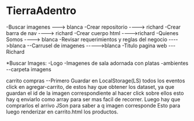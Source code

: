 # TierraAdentro

-Buscar imagenes ---> blanca
-Crear repositorio ----> richard
-Crear barra de nav ----> richard
-Crear cuerpo html ---->richard
-Quienes Somos ----> blanca
-Revisar requerimientos y reglas del negocio ---->blanca
--Carrusel de imagenes ----->blanca
-Titulo pagina web ---Richard


*Buscar Images:
-Logo
-Imagenes de sala adornada con platas
-ambientes
--carpeta imagens


carrito compras
--Primero Guardar en LocalStorage(LS)
todos los eventos click en agregar-carrito, de estos hay que obtener los dataset, ya que guardan el id de la imagen correspondiente al hacer click sobre ellos
esto hay q enviarlo como array para ser mas facil de recorrer.
Luego hay que comprarlos el arrivo JSon para saber a q imagen corresponde
Esto para luego renderizar en carrito.html los productos.